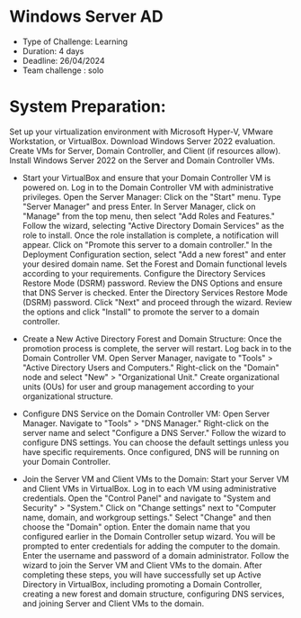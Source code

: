 # Windows Server AD
- Type of Challenge: Learning
- Duration: 4 days
- Deadline: 26/04/2024
- Team challenge : solo

# System Preparation:
Set up your virtualization environment with Microsoft Hyper-V, VMware Workstation, or VirtualBox.
Download Windows Server 2022 evaluation.
Create VMs for Server, Domain Controller, and Client (if resources allow).
Install Windows Server 2022 on the Server and Domain Controller VMs.

- Start your VirtualBox and ensure that your Domain Controller VM is powered on.
Log in to the Domain Controller VM with administrative privileges.
Open the Server Manager:
Click on the "Start" menu.
Type "Server Manager" and press Enter.
In Server Manager, click on "Manage" from the top menu, then select "Add Roles and Features."
Follow the wizard, selecting "Active Directory Domain Services" as the role to install.
Once the role installation is complete, a notification will appear. Click on "Promote this server to a domain controller."
In the Deployment Configuration section, select "Add a new forest" and enter your desired domain name.
Set the Forest and Domain functional levels according to your requirements.
Configure the Directory Services Restore Mode (DSRM) password.
Review the DNS Options and ensure that DNS Server is checked. Enter the Directory Services Restore Mode (DSRM) password.
Click "Next" and proceed through the wizard. Review the options and click "Install" to promote the server to a domain controller.

- Create a New Active Directory Forest and Domain Structure:
Once the promotion process is complete, the server will restart.
Log back in to the Domain Controller VM.
Open Server Manager, navigate to "Tools" > "Active Directory Users and Computers."
Right-click on the "Domain" node and select "New" > "Organizational Unit."
Create organizational units (OUs) for user and group management according to your organizational structure.

- Configure DNS Service on the Domain Controller VM:
Open Server Manager.
Navigate to "Tools" > "DNS Manager."
Right-click on the server name and select "Configure a DNS Server."
Follow the wizard to configure DNS settings. You can choose the default settings unless you have specific requirements.
Once configured, DNS will be running on your Domain Controller.

- Join the Server VM and Client VMs to the Domain:
Start your Server VM and Client VMs in VirtualBox.
Log in to each VM using administrative credentials.
Open the "Control Panel" and navigate to "System and Security" > "System."
Click on "Change settings" next to "Computer name, domain, and workgroup settings."
Select "Change" and then choose the "Domain" option.
Enter the domain name that you configured earlier in the Domain Controller setup wizard.
You will be prompted to enter credentials for adding the computer to the domain. Enter the username and password of a domain administrator.
Follow the wizard to join the Server VM and Client VMs to the domain.
After completing these steps, you will have successfully set up Active Directory in VirtualBox, including promoting a Domain Controller, creating a new forest and domain structure, configuring DNS services, and joining Server and Client VMs to the domain.
